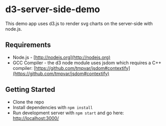 # d3-server-side-demo

This demo app uses d3.js to render svg charts on the server-side with node.js.


## Requirements

* Node.js - [http://nodejs.org](http://nodejs.org)
* GCC Compiler - the d3 node module uses jsdom which requires a C++ compiler:
[https://github.com/tmpvar/jsdom#contextify](https://github.com/tmpvar/jsdom#contextify)


## Getting Started

* Clone the repo
* Install dependencies with `npm install`
* Run development server with `npm start` and go here:
[http://localhost:3000/](http://localhost:3000/)
